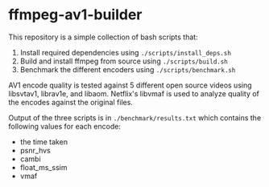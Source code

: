 # ffmpeg-av1-builder

This repository is a simple collection of bash scripts that:

1. Install required dependencies using `./scripts/install_deps.sh`
2. Build and install ffmpeg from source using `./scripts/build.sh`
3. Benchmark the different encoders using `./scripts/benchmark.sh`

AV1 encode quality is tested against 5 different open source videos using libsvtav1, librav1e, and libaom.
Netflix's libvmaf is used to analyze quality of the encodes against the original files.

Output of the three scripts is in `./benchmark/results.txt` which contains the following values for each encode:

* the time taken
* psnr_hvs
* cambi
* float_ms_ssim
* vmaf